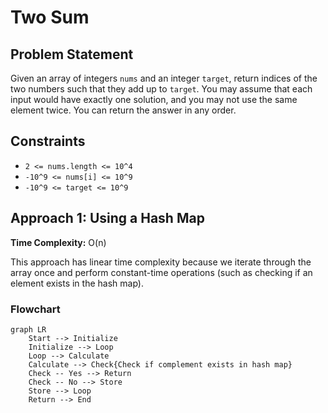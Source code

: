 # Two Sum

## Problem Statement

Given an array of integers `nums` and an integer `target`, return indices of the two numbers such that they add up to `target`.
You may assume that each input would have exactly one solution, and you may not use the same element twice. You can return the answer in any order.

## Constraints

- `2 <= nums.length <= 10^4`
- `-10^9 <= nums[i] <= 10^9`
- `-10^9 <= target <= 10^9`

## Approach 1: Using a Hash Map

**Time Complexity:** O(n)

This approach has linear time complexity because we iterate through the array once and perform constant-time operations (such as checking if an element exists in the hash map).

### Flowchart

```mermaid
graph LR
    Start --> Initialize
    Initialize --> Loop
    Loop --> Calculate
    Calculate --> Check{Check if complement exists in hash map}
    Check -- Yes --> Return
    Check -- No --> Store
    Store --> Loop
    Return --> End
```
